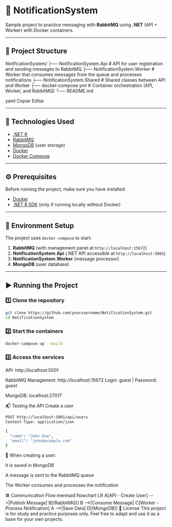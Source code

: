 # 📨 NotificationSystem

Sample project to practice messaging with **RabbitMQ** using **.NET** (API + Worker) with Docker containers.

---

## 📌 Project Structure

NotificationSystem/
├── NotificationSystem.Api # API for user registration and sending messages to RabbitMQ
├── NotificationSystem.Worker # Worker that consumes messages from the queue and processes notifications
├── NotificationSystem.Shared # Shared classes between API and Worker
├── docker-compose.yml # Container orchestration (API, Worker, and RabbitMQ)
└── README.md

yaml
Copiar
Editar

---

## 🚀 Technologies Used

- [.NET 8](https://dotnet.microsoft.com/)
- [RabbitMQ](https://www.rabbitmq.com/)
- [MongoDB](https://www.mongodb.com/) (user storage)
- [Docker](https://www.docker.com/)
- [Docker Compose](https://docs.docker.com/compose/)

---

## ⚙️ Prerequisites

Before running the project, make sure you have installed:

- [Docker](https://www.docker.com/get-started)
- [.NET 8 SDK](https://dotnet.microsoft.com/download/dotnet/8.0) (only if running locally without Docker)

---

## 📂 Environment Setup

The project uses `docker-compose` to start:

1. **RabbitMQ** (with management panel at `http://localhost:15672`)
2. **NotificationSystem.Api** (.NET API accessible at `http://localhost:5001`)
3. **NotificationSystem.Worker** (message processor)
4. **MongoDB** (user database)

---

## ▶️ Running the Project

### 1️⃣ Clone the repository
```bash
git clone https://github.com/yourusername/NotificationSystem.git
cd NotificationSystem
```
### 2️⃣ Start the containers
```bash
docker-compose up --build
```
### 3️⃣ Access the services
API: http://localhost:5001

RabbitMQ Management: http://localhost:15672
Login: guest | Password: guest

MongoDB: localhost:27017

📬 Testing the API
Create a user
```bash
POST http://localhost:5001/api/users
Content-Type: application/json

{
  "name": "John Doe",
  "email": "john@example.com"
}
```
📌 When creating a user:

It is saved in MongoDB

A message is sent to the RabbitMQ queue

The Worker consumes and processes the notification

🛠 Communication Flow
mermaid
flowchart LR
    A[API - Create User] -->|Publish Message| B[(RabbitMQ)]
    B -->|Consume Message| C[Worker - Process Notification]
    A -->|Save Data| D[(MongoDB)]
📄 License
This project is for study and practice purposes only. Feel free to adapt and use it as a base for your own projects.
